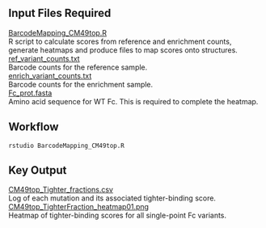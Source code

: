 ## Input Files Required

[BarcodeMapping_CM49top.R](https://github.com/Ortlund-Laboratory/DMS_EndoS2_CU43_CM49/blob/main/Example_Workflow/scores_and_visualization/tighter/BarcodeMapping_CM49top.R)<br>
R script to calculate scores from reference and enrichment counts, generate heatmaps and produce files to map scores onto structures.<br>
[ref_variant_counts.txt](https://github.com/Ortlund-Laboratory/DMS_EndoS2_CU43_CM49/blob/main/Example_Workflow/scores_and_visualization/tighter/ref_variant_counts.txt)<br>
Barcode counts for the reference sample.<br>
[enrich_variant_counts.txt](https://github.com/Ortlund-Laboratory/DMS_EndoS2_CU43_CM49/blob/main/Example_Workflow/scores_and_visualization/tighter/enrich_variant_counts.txt)<br>
Barcode counts for the enrichment sample.<br>
[Fc_prot.fasta](https://github.com/Ortlund-Laboratory/DMS_EndoS2_CU43_CM49/blob/main/Example_Workflow/scores_and_visualization/tighter/Fc_prot.fasta)<br>
Amino acid sequence for WT Fc. This is required to complete the heatmap.

## Workflow

```
rstudio BarcodeMapping_CM49top.R
```

## Key Output

[CM49top_Tighter_fractions.csv](https://github.com/Ortlund-Laboratory/DMS_EndoS2_CU43_CM49/blob/main/Example_Workflow/scores_and_visualization/tighter/output/CM49top_Tighter_fractions.csv)<br>
Log of each mutation and its associated tighter-binding score.<br>
[CM49top_TighterFraction_heatmap01.png](https://github.com/Ortlund-Laboratory/DMS_EndoS2_CU43_CM49/blob/main/Example_Workflow/scores_and_visualization/tighter/output/CM49top_TighterFraction_heatmap01.png)<br>
Heatmap of tighter-binding scores for all single-point Fc variants.<br>
